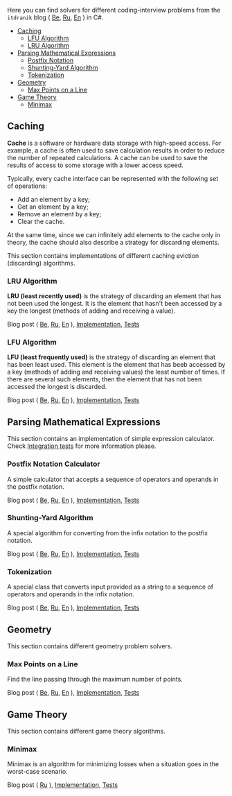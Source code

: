 Here you can find solvers for different coding-interview problems from the `itdranik` blog (
[Be](https://www.itdranik.com/be/topics/coding-interview-be),
[Ru](https://www.itdranik.com/ru/topics/coding-interview-ru),
[En](https://www.itdranik.com/en/topics/coding-interview-en)
) in C#.

  - [Caching](#caching)
    - [LFU Algorithm](#lfu-algorithm)
    - [LRU Algorithm](#lru-algorithm)
  - [Parsing Mathematical Expressions](#parsing-mathematical-expressions)
    - [Postfix Notation](#postfix-notation-calculator)
    - [Shunting-Yard Algorithm](#shunting-yard-algorithm)
    - [Tokenization](#tokenization)
  - [Geometry](#geometry)
    - [Max Points on a Line](#max-points-on-a-line)
  - [Game Theory](#game-theory)
    - [Minimax](#minimax)

## Caching

**Cache** is a software or hardware data storage with high-speed access. For example,
a cache is often used to save calculation results in order to reduce the number of
repeated calculations. A cache can be used to save the results of access to some storage with
a lower access speed.

Typically, every cache interface can be represented with the following set of operations:
  - Add an element by a key;
  - Get an element by a key;
  - Remove an element by a key;
  - Clear the cache.

At the same time, since we can infinitely add elements to the cache only in theory, the cache
should also describe a strategy for discarding elements.

This section contains implementations of different caching eviction (discarding) algorithms.

### LRU Algorithm

**LRU (least recently used)** is the strategy of discarding an element that has not been used the
longest. It is the element that hasn't been accessed by a key the longest (methods of adding and
receiving a value).

Blog post (
[Be](https://www.itdranik.com/be/caching-lru-algorithm-be),
[Ru](https://www.itdranik.com/ru/caching-lru-algorithm-ru),
[En](https://www.itdranik.com/en/caching-lru-algorithm-en)
),
[Implementation](./ITDranik/CodingInterview/Solvers/Caching/LruCache.cs),
[Tests](./ITDranik/CodingInterview/SolversTests/Caching/LruCacheTests.cs)

### LFU Algorithm

**LFU (least frequently used)** is the strategy of discarding an element that has been least used.
This element is the element that has beeb accessed by a key (methods of adding and receiving values)
the least number of times. If there are several such elements, then the element that has not been
accessed the longest is discarded.

Blog post (
[Be](https://www.itdranik.com/be/caching-lfu-algorithm-be),
[Ru](https://www.itdranik.com/ru/caching-lfu-algorithm-ru),
[En](https://www.itdranik.com/en/caching-lfu-algorithm-en)
),
[Implementation](./ITDranik/CodingInterview/Solvers/Caching/LfuCache.cs),
[Tests](./ITDranik/CodingInterview/SolversTests/Caching/LfuCacheTests.cs)

## Parsing Mathematical Expressions

This section contains an implementation of simple expression calculator. Check
[Integration tests](./ITDranik/CodingInterview/SolversTests/MathExpressions/IntegrationTests.cs)
for more information please.

### Postfix Notation Calculator

A simple calculator that accepts a sequence of operators and operands in the postfix notation.

Blog post (
[Be](https://www.itdranik.com/be/math-expressions-postfix-notation-be),
[Ru](https://www.itdranik.com/ru/math-expressions-postfix-notation-ru),
[En](https://www.itdranik.com/en/math-expressions-postfix-notation-en)
),
[Implementation](./ITDranik/CodingInterview/Solvers/MathExpressions/PostfixNotationCalculator.cs),
[Tests](./ITDranik/CodingInterview/SolversTests/MathExpressions/UnitTests/PostfixNotationCalculatorTests.cs)

### Shunting-Yard Algorithm

A special algorithm for converting from the infix notation to the postfix notation.

Blog post (
[Be](https://www.itdranik.com/be/math-expressions-shunting-yard-algorithm-be),
[Ru](https://www.itdranik.com/ru/math-expressions-shunting-yard-algorithm-ru),
[En](https://www.itdranik.com/en/math-expressions-shunting-yard-algorithm-en)
),
[Implementation](./ITDranik/CodingInterview/Solvers/MathExpressions/ShuntingYardAlgorithm.cs),
[Tests](./ITDranik/CodingInterview/SolversTests/MathExpressions/UnitTests/ShuntingYardAlgorithmTests.cs)

### Tokenization

A special class that converts input provided as a string to a sequence of operators and operands
in the infix notation.

Blog post (
[Be](https://www.itdranik.com/be/math-expressions-tokenization-be),
[Ru](https://www.itdranik.com/ru/math-expressions-tokenization-ru),
[En](https://www.itdranik.com/en/math-expressions-tokenization-en)
),
[Implementation](./ITDranik/CodingInterview/Solvers/MathExpressions/Tokenizer.cs),
[Tests](./ITDranik/CodingInterview/SolversTests/MathExpressions/UnitTests/TokenizerTests.cs)

## Geometry

This section contains different geometry problem solvers.

### Max Points on a Line

Find the line passing through the maximum number of points.

Blog post (
[Be](https://www.itdranik.com/be/problem-max-points-on-a-line-be),
[Ru](https://www.itdranik.com/ru/problem-max-points-on-a-line-ru),
[En](https://www.itdranik.com/en/problem-max-points-on-a-line-en)
),
[Implementation](./ITDranik/CodingInterview/Solvers/Geometry/MaxPointsOnLine.cs),
[Tests](./ITDranik/CodingInterview/SolversTests/Geometry/MaxPointsOnLineTests.cs)

## Game Theory

This section contains different game theory algorithms.

### Minimax

Minimax is an algorithm for minimizing losses when a situation goes in the worst-case scenario.

Blog post (
[Ru](https://www.itdranik.com/ru/game-theory-minimax-ru/)
),
[Implementation](./ITDranik/CodingInterview/Solvers/Games/AI/Minimax/Minimax.cs),
[Tests](./ITDranik/CodingInterview/SolversTests/Games/TicTacToeMinimaxTests.cs)
